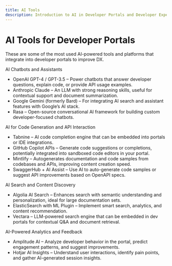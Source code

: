 ```yaml
---
title: AI Tools
description: Introduction to AI in Developer Portals and Developer Experience
---
```


# AI Tools for Developer Portals

These are some of the most used AI-powered tools and platforms that integrate into developer portals to improve DX. 

AI Chatbots and Assistants
- OpenAI GPT-4 / GPT-3.5 – Power chatbots that answer developer questions, explain code, or provide API usage examples.
- Anthropic Claude – An LLM with strong reasoning skills, useful for contextual support and document summarization.
- Google Gemini (formerly Bard) – For integrating AI search and assistant features with Google’s AI stack.
- Rasa – Open-source conversational AI framework for building custom developer-focused chatbots.

AI for Code Generation and API Interaction
- Tabnine – AI code completion engine that can be embedded into portals or IDE integrations.
- GitHub Copilot APIs – Generate code suggestions or completions, potentially integrated into sandboxed code editors in your portal.
- Mintlify – Autogenerates documentation and code samples from codebases and APIs, improving content creation speed.
- SwaggerHub + AI Assist – Use AI to auto-generate code samples or suggest API improvements based on OpenAPI specs.

AI Search and Content Discovery
- Algolia AI Search – Enhances search with semantic understanding and personalization, ideal for large documentation sets.
- ElasticSearch with ML Plugin – Implement smart search, analytics, and content recommendation.
- Vectara – LLM-powered search engine that can be embedded in dev portals for contextual Q&A and document retrieval.

AI-Powered Analytics and Feedback
- Amplitude AI – Analyze developer behavior in the portal, predict engagement patterns, and suggest improvements.
- Hotjar AI Insights – Understand user interactions, identify pain points, and gather AI-generated session insights.